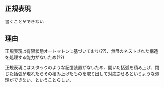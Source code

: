 ## 正規表現

書くことができない

## 理由

正規表現は有限状態オートマトンに基づいており(??)、無限のネストされた構造を処理する能力がないため(??)

正規表現にはスタックのような記憶装置がないため、開いた括弧を積み上げ、閉じた括弧が現れたらその積み上げたものを取り出して対応させるというような処理ができない、ということらしい。

